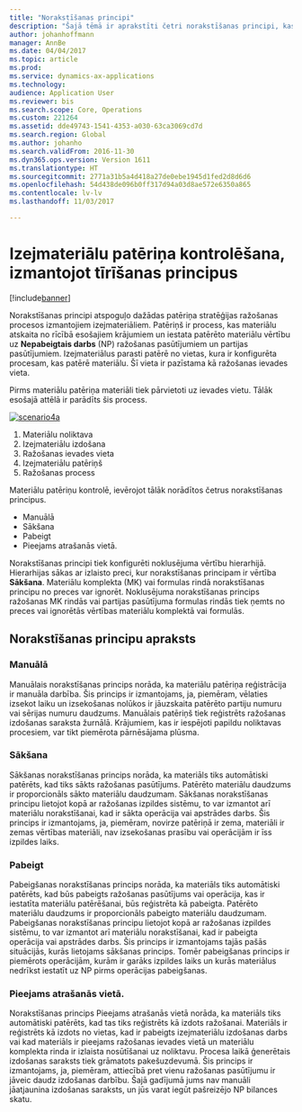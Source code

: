 ```yaml
---
title: "Norakstīšanas principi"
description: "Šajā tēmā ir aprakstīti četri norakstīšanas principi, kas tiek izmantoti izejmateriālu patēriņam."
author: johanhoffmann
manager: AnnBe
ms.date: 04/04/2017
ms.topic: article
ms.prod: 
ms.service: dynamics-ax-applications
ms.technology: 
audience: Application User
ms.reviewer: bis
ms.search.scope: Core, Operations
ms.custom: 221264
ms.assetid: dde49743-1541-4353-a030-63ca3069cd7d
ms.search.region: Global
ms.author: johanho
ms.search.validFrom: 2016-11-30
ms.dyn365.ops.version: Version 1611
ms.translationtype: HT
ms.sourcegitcommit: 2771a31b5a4d418a27de0ebe1945d1fed2d8d6d6
ms.openlocfilehash: 54d438de096b0ff317d94a03d8ae572e6350a865
ms.contentlocale: lv-lv
ms.lasthandoff: 11/03/2017

---
```


# <a name="controlling-raw-material-consumption-by-using-flushing-principles"></a>Izejmateriālu patēriņa kontrolēšana, izmantojot tīrīšanas principus

[!include[banner](../includes/banner.md)]

Norakstīšanas principi atspoguļo dažādas patēriņa stratēģijas ražošanas procesos izmantojiem izejmateriāliem. Patēriņš ir process, kas materiālu atskaita no rīcībā esošajiem krājumiem un iestata patērēto materiālu vērtību uz **Nepabeigtais darbs** (NP) ražošanas pasūtījumiem un partijas pasūtījumiem. Izejmateriālus parasti patērē no vietas, kura ir konfigurēta procesam, kas patērē materiālu. Šī vieta ir pazīstama kā ražošanas ievades vieta.

Pirms materiālu patēriņa materiāli tiek pārvietoti uz ievades vietu. Tālāk esošajā attēlā ir parādīts šis process.

[![scenario4a](./media/scenario4a.png)](./media/scenario4a.png)

1. Materiālu noliktava
2. Izejmateriālu izdošana
3. Ražošanas ievades vieta
4. Izejmateriālu patēriņš
5. Ražošanas process

Materiālu patēriņu kontrolē, ievērojot tālāk norādītos četrus norakstīšanas principus.

- Manuālā
- Sākšana
- Pabeigt
- Pieejams atrašanās vietā.

Norakstīšanas principi tiek konfigurēti noklusējuma vērtību hierarhijā. Hierarhijas sākas ar izlaisto preci, kur norakstīšanas principam ir vērtība **Sākšana**. Materiālu komplekta (MK) vai formulas rindā norakstīšanas principu no preces var ignorēt. Noklusējuma norakstīšanas princips ražošanas MK rindās vai partijas pasūtījuma formulas rindās tiek ņemts no preces vai ignorētās vērtības materiālu komplektā vai formulās.

## <a name="description-of-the-flushing-principles"></a>Norakstīšanas principu apraksts

### <a name="manual"></a>Manuālā
Manuālais norakstīšanas princips norāda, ka materiālu patēriņa reģistrācija ir manuāla darbība. Šis princips ir izmantojams, ja, piemēram, vēlaties izsekot laiku un izsekošanas nolūkos ir jāuzskaita patērēto partiju numuru vai sērijas numuru daudzums. Manuālais patēriņš tiek reģistrēts ražošanas izdošanas saraksta žurnālā. Krājumiem, kas ir iespējoti papildu noliktavas procesiem, var tikt piemērota pārnēsājama plūsma.

### <a name="start"></a>Sākšana
Sākšanas norakstīšanas princips norāda, ka materiāls tiks automātiski patērēts, kad tiks sākts ražošanas pasūtījums. Patērēto materiālu daudzums ir proporcionāls sākto materiālu daudzumam. Sākšanas norakstīšanas principu lietojot kopā ar ražošanas izpildes sistēmu, to var izmantot arī materiālu norakstīšanai, kad ir sākta operācija vai apstrādes darbs. Šis princips ir izmantojams, ja, piemēram, novirze patēriņā ir zema, materiāli ir zemas vērtības materiāli, nav izsekošanas prasību vai operācijām ir īss izpildes laiks. 

### <a name="finish"></a>Pabeigt
Pabeigšanas norakstīšanas princips norāda, ka materiāls tiks automātiski patērēts, kad būs pabeigts ražošanas pasūtījums vai operācija, kas ir iestatīta materiālu patērēšanai, būs reģistrēta kā pabeigta. Patērēto materiālu daudzums ir proporcionāls pabeigto materiālu daudzumam. Pabeigšanas norakstīšanas principu lietojot kopā ar ražošanas izpildes sistēmu, to var izmantot arī materiālu norakstīšanai, kad ir pabeigta operācija vai apstrādes darbs. Šis princips ir izmantojams tajās pašās situācijās, kurās lietojams sākšanas princips. Tomēr pabeigšanas princips ir piemērots operācijām, kurām ir garāks izpildes laiks un kurās materiālus nedrīkst iestatīt uz NP pirms operācijas pabeigšanas. 

### <a name="available-at-location"></a>Pieejams atrašanās vietā.
Norakstīšanas princips Pieejams atrašanās vietā norāda, ka materiāls tiks automātiski patērēts, kad tas tiks reģistrēts kā izdots ražošanai. Materiāls ir reģistrēts kā izdots no vietas, kad ir pabeigts izejmateriālu izdošanas darbs vai kad materiāls ir pieejams ražošanas ievades vietā un materiālu komplekta rinda ir izlaista nosūtīšanai uz noliktavu. Procesa laikā ģenerētais izdošanas saraksts tiek grāmatots pakešuzdevumā. Šis princips ir izmantojams, ja, piemēram, attiecībā pret vienu ražošanas pasūtījumu ir jāveic daudz izdošanas darbību. Šajā gadījumā jums nav manuāli jāatjaunina izdošanas saraksts, un jūs varat iegūt pašreizējo NP bilances skatu.

